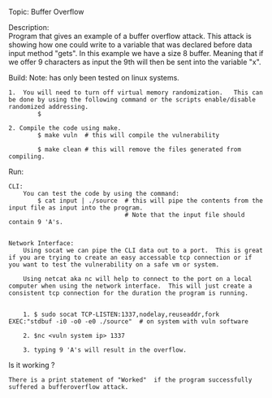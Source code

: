 Topic: Buffer Overflow


Description:  
    Program that gives an example of a buffer overflow attack.  This attack is showing how one could write to a variable that was declared before data input method "gets".  In this example we have a size 8 buffer.  Meaning that if we offer 9 characters as input the 9th will then be sent into the variable "x".




Build:
    Note:  has only been tested on linux systems.

    1.  You will need to turn off virtual memory randomization.   This can be done by using the following command or the scripts enable/disable randomized addressing.
            $ 
        
    2. Compile the code using make.
            $ make vuln  # this will compile the vulnerability

            $ make clean # this will remove the files generated from compiling.





Run:
    
    CLI:
        You can test the code by using the command:
            $ cat input | ./source  # this will pipe the contents from the input file as input into the program.   
                                    # Note that the input file should contain 9 'A's.
    

    Network Interface:
        Using socat we can pipe the CLI data out to a port.  This is great if you are trying to create an easy accessable tcp connection or if you want to test the vulnerability on a safe vm or system.

        Using netcat aka nc will help to connect to the port on a local computer when using the network interface.  This will just create a consistent tcp connection for the duration the program is running.


        1. $ sudo socat TCP-LISTEN:1337,nodelay,reuseaddr,fork EXEC:"stdbuf -i0 -o0 -e0 ./source"  # on system with vuln software

        2. $nc <vuln system ip> 1337

        3. typing 9 'A's will result in the overflow.




Is it working ?

    There is a print statement of "Worked"  if the program successfully suffered a bufferoverflow attack.


    